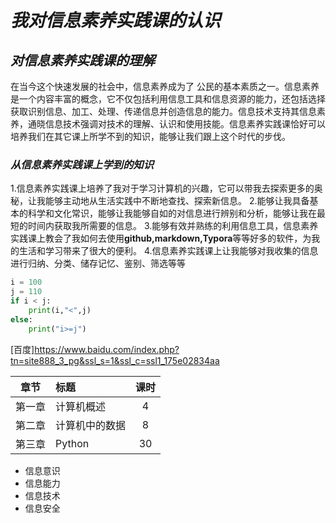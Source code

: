 # *我对信息素养实践课的认识*
## *对信息素养实践课的理解*
  在当今这个快速发展的社会中，信息素养成为了 公民的基本素质之一。信息素养是一个内容丰富的概念，它不仅包括利用信息工具和信息资源的能力，还包括选择获取识别信息、加工、处理、传递信息并创造信息的能力。信息技术支持其信息素养，通晓信息技术强调对技术的理解、认识和使用技能。信息素养实践课恰好可以培养我们在其它课上所学不到的知识，能够让我们跟上这个时代的步伐。
### *从信息素养实践课上学到的知识*
1.信息素养实践课上培养了我对于学习计算机的兴趣，它可以带我去探索更多的奥秘，让我能够主动地从生活实践中不断地查找、探索新信息。
2.能够让我具备基本的科学和文化常识，能够让我能够自如的对信息进行辨别和分析，能够让我在最短的时间内获取我所需要的信息。
3.能够有效并熟练的利用信息工具，信息素养实践课上教会了我如何去使用**github,markdown,Typora**等等好多的软件，为我的生活和学习带来了很大的便利。
4.信息素养实践课上让我能够对我收集的信息进行归纳、分类、储存记忆、鉴别、筛选等等

```python
i = 100
j = 110
if i < j:
    print(i,"<",j)
else:
    print("i>=j")

```
[百度]https://www.baidu.com/index.php?tn=site888_3_pg&ssl_s=1&ssl_c=ssl1_175e02834aa


|章节|标题|课时|
|:-:|:-|:-:|
|第一章| 计算机概述|4|
|第二章|计算机中的数据|8|
|第三章|Python|30|

- 信息意识
- 信息能力
- 信息技术
- 信息安全

